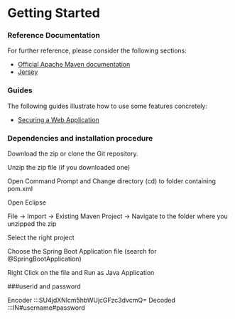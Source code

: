 # Getting Started

### Reference Documentation
For further reference, please consider the following sections:

* [Official Apache Maven documentation](https://maven.apache.org/guides/index.html)
* [Jersey](https://docs.spring.io/spring-boot/docs/2.3.0.RELEASE/reference/htmlsingle/#boot-features-jersey)

### Guides
The following guides illustrate how to use some features concretely:

* [Securing a Web Application](https://spring.io/guides/gs/securing-web/)


### Dependencies and installation procedure

Download the zip or clone the Git repository.

Unzip the zip file (if you downloaded one)

Open Command Prompt and Change directory (cd) to folder containing pom.xml

Open Eclipse

File -> Import -> Existing Maven Project -> Navigate to the folder where you unzipped the zip

Select the right project

Choose the Spring Boot Application file (search for @SpringBootApplication)

Right Click on the file and Run as Java Application

###userid and password 

Encoder :::SU4jdXNlcm5hbWUjcGFzc3dvcmQ=
Decoded :::IN#username#password